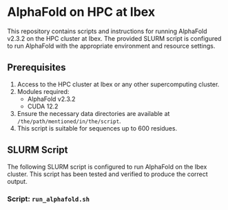 # AlphaFold on HPC at Ibex

This repository contains scripts and instructions for running AlphaFold v2.3.2 on the HPC cluster at Ibex. The provided SLURM script is configured to run AlphaFold with the appropriate environment and resource settings.

## Prerequisites

1. Access to the HPC cluster at Ibex or any other supercomputing cluster.
2. Modules required:
    - AlphaFold v2.3.2
    - CUDA 12.2
3. Ensure the necessary data directories are available at `/the/path/mentioned/in/the/script`.
4. This script is suitable for sequences up to 600 residues. 

## SLURM Script

The following SLURM script is configured to run AlphaFold on the Ibex cluster. This script has been tested and verified to produce the correct output.

### Script: `run_alphafold.sh`
